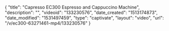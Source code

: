 {
    "title": "Capresso EC300 Espresso and Cappuccino Machine",
    "description": "",
    "videoid": "133230576",
    "date_created": "1513174873",
    "date_modified": "1531497459",
    "type": "captivate",
    "layout": "video",
    "url": "\/v\/ec300-63271461-mp4\/133230576"
}